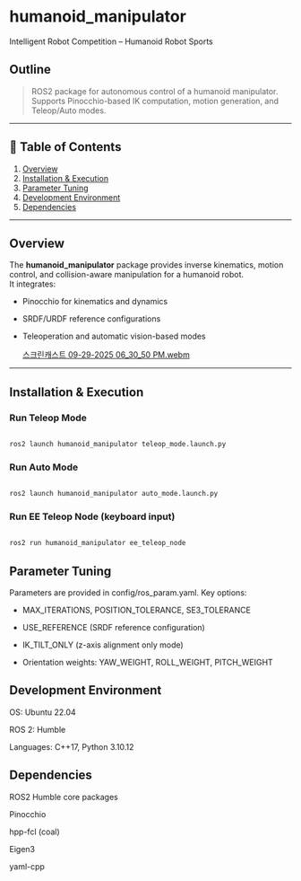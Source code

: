# humanoid_manipulator
Intelligent Robot Competition – Humanoid Robot Sports

## Outline
> ROS2 package for autonomous control of a humanoid manipulator.  
> Supports Pinocchio-based IK computation, motion generation, and Teleop/Auto modes.

---

## 📁 Table of Contents

1. [Overview](#overview)  
2. [Installation & Execution](#installation--execution)  
3. [Parameter Tuning](#parameter-tuning)  
4. [Development Environment](#development-environment)  
5. [Dependencies](#dependencies)  

---

## Overview
The **humanoid_manipulator** package provides inverse kinematics, motion control, and collision-aware manipulation for a humanoid robot.  
It integrates:
- Pinocchio for kinematics and dynamics
- SRDF/URDF reference configurations
- Teleoperation and automatic vision-based modes

  [스크린캐스트 09-29-2025 06_30_50 PM.webm](https://github.com/user-attachments/assets/cf3b055e-b6f5-40f3-8d1e-f2a122e52c54)


---

## Installation & Execution

### Run Teleop Mode
```bash

ros2 launch humanoid_manipulator teleop_mode.launch.py

```
### Run Auto Mode
```bash

ros2 launch humanoid_manipulator auto_mode.launch.py

```
### Run EE Teleop Node (keyboard input)
```bash

ros2 run humanoid_manipulator ee_teleop_node

```

## Parameter Tuning

Parameters are provided in config/ros_param.yaml.
Key options:

- MAX_ITERATIONS, POSITION_TOLERANCE, SE3_TOLERANCE

- USE_REFERENCE (SRDF reference configuration)

- IK_TILT_ONLY (z-axis alignment only mode)

- Orientation weights: YAW_WEIGHT, ROLL_WEIGHT, PITCH_WEIGHT

## Development Environment

OS: Ubuntu 22.04

ROS 2: Humble

Languages: C++17, Python 3.10.12

## Dependencies

ROS2 Humble core packages

Pinocchio

hpp-fcl (coal)

Eigen3

yaml-cpp
